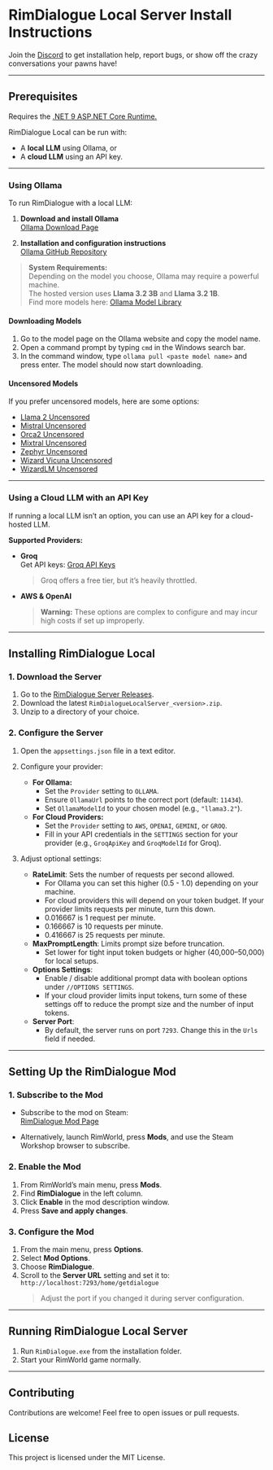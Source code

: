 



# RimDialogue Local Server Install Instructions

Join the [Discord](https://discord.gg/KavBmswUen) to get installation help, report bugs, or show off the crazy conversations your pawns have!

---

## Prerequisites

Requires the [.NET 9 ASP.NET Core Runtime.](https://dotnet.microsoft.com/en-us/download/dotnet/9.0)  

RimDialogue Local can be run with:

- A **local LLM** using Ollama, or  
- A **cloud LLM** using an API key.

---

### Using Ollama

To run RimDialogue with a local LLM:

1. **Download and install Ollama**  
   [Ollama Download Page](https://ollama.com/)  

2. **Installation and configuration instructions**  
   [Ollama GitHub Repository](https://github.com/ollama/ollama)  

> **System Requirements:**  
> Depending on the model you choose, Ollama may require a powerful machine.  
> The hosted version uses **Llama 3.2 3B** and **Llama 3.2 1B**.  
> Find more models here: [Ollama Model Library](https://ollama.com/library)

#### Downloading Models
1. Go to the model page on the Ollama website and copy the model name. 
2. Open a command prompt by typing `cmd` in the Windows search bar.
3. In the command window, type `ollama pull <paste model name>` and press enter.  The model should now start downloading.

#### Uncensored Models  
If you prefer uncensored models, here are some options:
- [Llama 2 Uncensored](https://ollama.ai/library/llama2-uncensored)
- [Mistral Uncensored](https://ollama.ai/gdisney/mistral-uncensored)
- [Orca2 Uncensored](https://ollama.ai/gdisney/orca2-uncensored)
- [Mixtral Uncensored](https://ollama.ai/gdisney/mixtral-uncensored)
- [Zephyr Uncensored](https://ollama.ai/gdisney/zephyr-uncensored)
- [Wizard Vicuna Uncensored](https://ollama.ai/library/wizard-vicuna-uncensored)
- [WizardLM Uncensored](https://ollama.ai/library/wizardlm-uncensored)

---

### Using a Cloud LLM with an API Key

If running a local LLM isn’t an option, you can use an API key for a cloud-hosted LLM.  

**Supported Providers:**
- **Groq**  
  Get API keys: [Groq API Keys](https://groq.com/)  
  > Groq offers a free tier, but it’s heavily throttled.

- **AWS & OpenAI**  
  > **Warning:** These options are complex to configure and may incur high costs if set up improperly.

---

## Installing RimDialogue Local

### 1. Download the Server

1. Go to the [RimDialogue Server Releases](https://github.com/johndroper/RimDialogueServer/releases).  
2. Download the latest `RimDialogueLocalServer_<version>.zip`.  
3. Unzip to a directory of your choice.

### 2. Configure the Server

1. Open the `appsettings.json` file in a text editor.
2. Configure your provider:
   - **For Ollama:**
     - Set the `Provider` setting to `OLLAMA`.
     - Ensure `OllamaUrl` points to the correct port (default: `11434`).  
     - Set `OllamaModelId` to your chosen model (e.g., `"llama3.2"`).
   - **For Cloud Providers:**  
     - Set the `Provider` setting to `AWS`, `OPENAI`, `GEMINI`, or `GROQ`.
     - Fill in your API credentials in the `SETTINGS` section for your provider (e.g., `GroqApiKey` and `GroqModelId` for Groq).

3. Adjust optional settings:
   - **RateLimit**: Sets the number of requests per second allowed.  
	 - For Ollama you can set this higher (0.5 - 1.0) depending on your machine.
	 - For cloud providers this will depend on your token budget. If your provider limits requests per minute, turn this down.
      - 0.016667 is 1 request per minute.
      - 0.166667 is 10 requests per minute.
      - 0.416667 is 25 requests per minute.  
   - **MaxPromptLength**: Limits prompt size before truncation.  
     - Set lower for tight input token budgets or higher (40,000–50,000) for local setups.  
   - **Options Settings**:  
     - Enable / disable additional prompt data with boolean options under `//OPTIONS SETTINGS`.
     - If your cloud provider limits input tokens, turn some of these settings off to reduce the prompt size and the number of input tokens.
   - **Server Port**:  
     - By default, the server runs on port `7293`. Change this in the `Urls` field if needed.

---

## Setting Up the RimDialogue Mod

### 1. Subscribe to the Mod

- Subscribe to the mod on Steam:  
  [RimDialogue Mod Page](https://steamcommunity.com/sharedfiles/filedetails/?id=3365889763)

- Alternatively, launch RimWorld, press **Mods**, and use the Steam Workshop browser to subscribe.

### 2. Enable the Mod

1. From RimWorld’s main menu, press **Mods**.  
2. Find **RimDialogue** in the left column.  
3. Click **Enable** in the mod description window.  
4. Press **Save and apply changes**.

### 3. Configure the Mod

1. From the main menu, press **Options**.  
2. Select **Mod Options**.  
3. Choose **RimDialogue**.  
4. Scroll to the **Server URL** setting and set it to:  
   `http://localhost:7293/home/getdialogue`  
   > Adjust the port if you changed it during server configuration.

---

## Running RimDialogue Local Server

1. Run `RimDialogue.exe` from the installation folder.  
2. Start your RimWorld game normally.

---

## Contributing
Contributions are welcome! Feel free to open issues or pull requests.

## License
This project is licensed under the MIT License.
